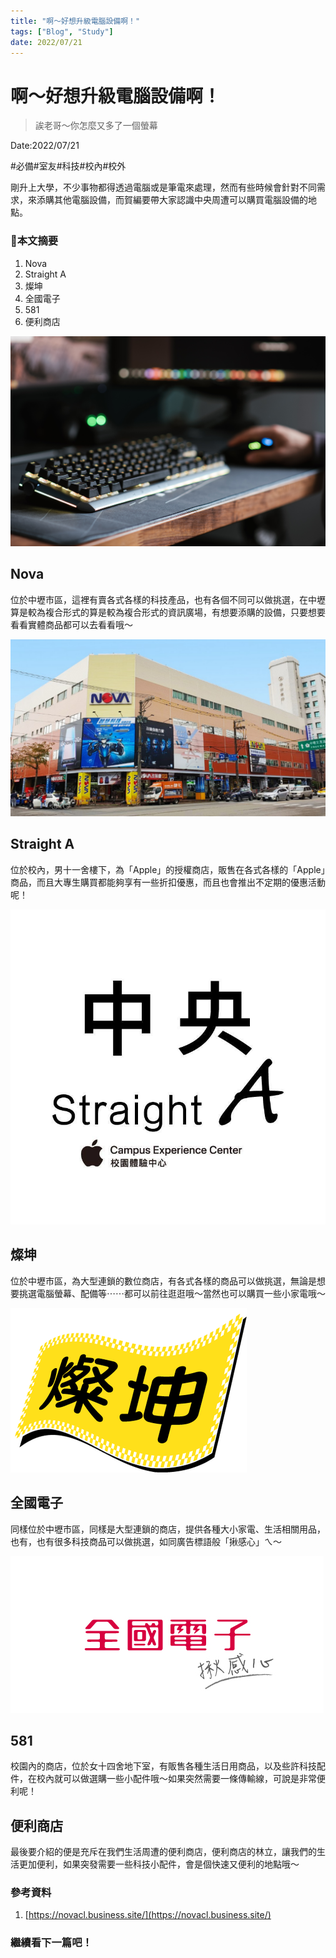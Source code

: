 ```yaml
---
title: "啊～好想升級電腦設備啊！"
tags: ["Blog", "Study"]
date: 2022/07/21
---
```

# 啊～好想升級電腦設備啊！

> 誒老哥～你怎麼又多了一個螢幕
> 

Date:2022/07/21

#必備#室友#科技#校內#校外

剛升上大學，不少事物都得透過電腦或是筆電來處理，然而有些時候會針對不同需求，來添購其他電腦設備，而賀編要帶大家認識中央周遭可以購買電腦設備的地點。

### 🧸本文摘要

1. Nova
2. Straight A
3. 燦坤
4. 全國電子
5. 581
6. 便利商店

![pexels-anete-lusina-4792731.jpg](https://github.com/NCU-FRESH/2024-blog/blob/main/%E5%95%8A%EF%BD%9E%E5%A5%BD%E6%83%B3%E5%8D%87%E7%B4%9A%E9%9B%BB%E8%85%A6%E8%A8%AD%E5%82%99%E5%95%8A%EF%BC%81/pexels-anete-lusina-4792731.jpg?raw=true)

## Nova

位於中壢市區，這裡有賣各式各樣的科技產品，也有各個不同可以做挑選，在中壢算是較為複合形式的算是較為複合形式的資訊廣場，有想要添購的設備，只要想要看看實體商品都可以去看看哦～

![2021-08-05.jpg](https://github.com/NCU-FRESH/2024-blog/blob/main/%E5%95%8A%EF%BD%9E%E5%A5%BD%E6%83%B3%E5%8D%87%E7%B4%9A%E9%9B%BB%E8%85%A6%E8%A8%AD%E5%82%99%E5%95%8A%EF%BC%81/2021-08-05.jpg?raw=true)

## Straight A

位於校內，男十一舍樓下，為「Apple」的授權商店，販售在各式各樣的「Apple」商品，而且大專生購買都能夠享有一些折扣優惠，而且也會推出不定期的優惠活動呢！

![86272167_128468215355792_852650526943215616_n.jpg](https://github.com/NCU-FRESH/2024-blog/blob/main/%E5%95%8A%EF%BD%9E%E5%A5%BD%E6%83%B3%E5%8D%87%E7%B4%9A%E9%9B%BB%E8%85%A6%E8%A8%AD%E5%82%99%E5%95%8A%EF%BC%81/86272167_128468215355792_852650526943215616_n.jpg?raw=true)

## 燦坤

位於中壢市區，為大型連鎖的數位商店，有各式各樣的商品可以做挑選，無論是想要挑選電腦螢幕、配備等⋯⋯都可以前往逛逛哦～當然也可以購買一些小家電哦～

![Logo_燦坤.png](https://github.com/NCU-FRESH/2024-blog/blob/main/%E5%95%8A%EF%BD%9E%E5%A5%BD%E6%83%B3%E5%8D%87%E7%B4%9A%E9%9B%BB%E8%85%A6%E8%A8%AD%E5%82%99%E5%95%8A%EF%BC%81/Logo_%25E7%2587%25A6%25E5%259D%25A4.png?raw=true)

## 全國電子

同樣位於中壢市區，同樣是大型連鎖的商店，提供各種大小家電、生活相關用品，也有，也有很多科技商品可以做挑選，如同廣告標語般「揪感心」ㄟ～

![logo.jpg](https://github.com/NCU-FRESH/2024-blog/blob/main/%E5%95%8A%EF%BD%9E%E5%A5%BD%E6%83%B3%E5%8D%87%E7%B4%9A%E9%9B%BB%E8%85%A6%E8%A8%AD%E5%82%99%E5%95%8A%EF%BC%81/logo.jpg?raw=true)

## 581

校園內的商店，位於女十四舍地下室，有販售各種生活日用商品，以及些許科技配件，在校內就可以做選購一些小配件哦～如果突然需要一條傳輸線，可說是非常便利呢！

## 便利商店

最後要介紹的便是充斥在我們生活周遭的便利商店，便利商店的林立，讓我們的生活更加便利，如果突發需要一些科技小配件，會是個快速又便利的地點哦～

### 參考資料

1. [https://novacl.business.site/](https://novacl.business.site/)

### 繼續看下一篇吧！

[](https://ncufresh.ncu.edu.tw/blog/life/?postId=7ae97319-881b-4a27-8799-8074a98c3e38)